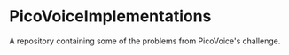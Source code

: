 # PicoVoiceImplementations
A repository containing some of the problems from PicoVoice's challenge. 
